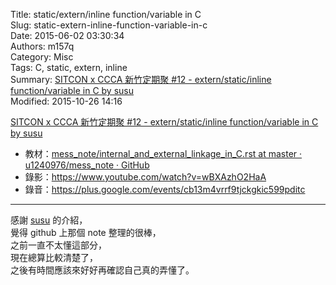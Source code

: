 Title: static/extern/inline function/variable in C  
Slug: static-extern-inline-function-variable-in-c  
Date: 2015-06-02 03:30:34  
Authors: m157q  
Category: Misc  
Tags: C, static, extern, inline  
Summary: [SITCON x CCCA 新竹定期聚 #12 - extern/static/inline function/variable in C by susu](http://sitcon.kktix.cc/events/sitcon-ccca-meetup-12)  
Modified: 2015-10-26 14:16  
  
[SITCON x CCCA 新竹定期聚 #12 - extern/static/inline function/variable in C by susu](http://sitcon.kktix.cc/events/sitcon-ccca-meetup-12)  
  
+ 教材：[mess_note/internal_and_external_linkage_in_C.rst at master · u1240976/mess_note · GitHub](https://github.com/u1240976/mess_note/blob/master/talk/internal_and_external_linkage_in_C.rst)  
+ 錄影：<https://www.youtube.com/watch?v=wBXAzhO2HaA>  
+ 錄音：<https://plus.google.com/events/cb13m4vrrf9tjckgkic599pditc>  
  
---  
  
感謝 [susu](https://github.com/u1240976) 的介紹，  
覺得 github 上那個 note 整理的很棒，  
之前一直不太懂這部分，  
現在總算比較清楚了，  
之後有時間應該來好好再確認自己真的弄懂了。  
